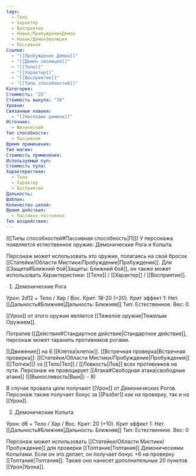 ```yaml
---
tags:
  - Тело
  - Характер
  - Восприятие
  - Навык/ПробуждениеДемон
  - Навык/ДемонЭволюция
  - Пассивная
Ссылки:
  - "[[Пробуждение Демон]]"
  - "[[Демон эволюция]]"
  - "[[Тело]]"
  - "[[Характер]]"
  - "[[Восприятие]]"
  - "[[Типы способностей]]"
Категория: 
Стоимость: "25"
Стоимость выкупа: "30"
Уровни: 
Связанные навыки:
  - "[[Наследие демона]]"
Источник:
  - Физический
Тип способности:
  - Пассивная
Время применения: 
Тип магии: 
Стоимость применения: 
Используемый пул: 
Стоимость пула: 
Характеристики:
  - Тело
  - Характер
  - Восприятие
Дальность: 
Шаблон: 
Количество целей: 
Время действия:
  - Пассивно-постоянно
Тип воздействия: 
---
```

([[Типы способностей#Пассивная способность|П]]) У персонажа появляется естественное оружие: Демонические Рога и Копыта.

Персонаж может использовать это оружие, полагаясь на свой бросок [[Статейки/Области Мистики/Пробуждение|Пробуждения]]. Для [[Защита#Ближний бой|Защиты: Ближний бой]], он также может использовать Характеристики: [[Тело]] / [[Характер]] / [[Восприятие]]. 

1. Демонические Рога

Урон: 2d12 + Тело / Хар / Вос. Крит: 18-20 (+20). Крит эффект 1: Нет. [[Дальность#Ближняя|Дальность: Ближняя]] Тип: Естественное. Вес: 0.

[[Урон]] от этого оружия является [[Тяжелое оружие|Тяжелым Оружием]]. 

Потратив [[Действия#Стандартное действие|Стандартное действие]], персонаж может таранить противников рогами. 

[[Движение]] на 6 [[Клетка|клеток]]. [[Встречная проверка|Встречная проверка]]:
[[Статейки/Области Мистики/Пробуждение|Пробуждения]] ([[Толчок]]) vs [[Тело|Тел]] / [[Ловкость|Лов]] всех противников на пути. Персонаж не провоцирует [[Атака#Свободная атака|свободные атаки]] ([[Выносливость|Вын]]: - 8)

В случае провала цели получают [[Урон]] от Демонических Рогов. Персонаж также получает бонус за [[Разбег]] как на проверку, так и на [[Урон]]. 

2. Демонические Копыта

Урон: d6 + Тело / Хар / Вос. Крит: 20 (+10). Крит эффект 1: Нет. [[Дальность#Ближняя|Дальность: Ближняя]] Тип: Естественное. Вес: 0

Персонаж может использовать [[Статейки/Области Мистики/Пробуждение]] для проверки [[Топтание|Топтания]] Демоническими Копытами. Если он это делает, он получает бонус +6 на проверку [[Топтание|Топтания]]. Также оно нанесет дополнительные 20 пунктов [[Урон|Урона]]. 